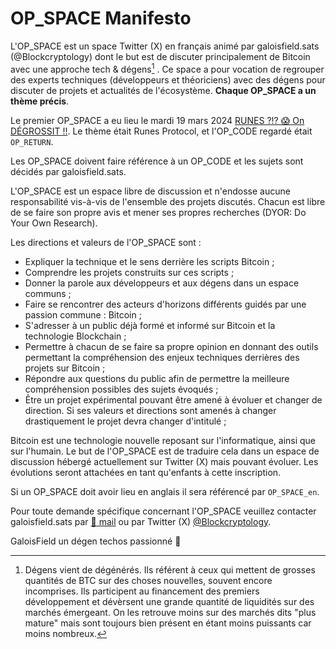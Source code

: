 # OP_SPACE Manifesto

L'OP_SPACE est un space Twitter (X) en français animé par galoisfield.sats (@Blockcryptology) dont le but est de discuter principalement de Bitcoin avec une approche tech & dégens[^1] .
Ce space a pour vocation de regrouper des experts techniques (développeurs et théoriciens) avec des dégens pour discuter de projets et actualités de l'écosystème. 
**Chaque OP_SPACE a un thème précis**. 

Le premier OP_SPACE a eu lieu le mardi 19 mars 2024 [RUNES ?!? 😱 On DÉGROSSIT !!](https://x.com/Blockcryptology/status/1770147012069007811?s=20). 
Le thème était Runes Protocol, et l'OP_CODE regardé était `OP_RETURN`. 

Les OP_SPACE doivent faire référence à un OP_CODE et les sujets sont décidés par galoisfield.sats.

L'OP_SPACE est un espace libre de discussion et n'endosse aucune responsabilité vis-à-vis de l'ensemble des projets discutés. Chacun est libre de se faire son propre avis et mener ses propres recherches (DYOR: Do Your Own Research).

Les directions et valeurs de l'OP_SPACE sont : 

- Expliquer la technique et le sens derrière les scripts Bitcoin ;
- Comprendre les projets construits sur ces scripts ; 
- Donner la parole aux développeurs et aux dégens dans un espace communs ; 
- Faire se rencontrer des acteurs d'horizons différents guidés par une passion commune : Bitcoin ;
- S'adresser à un public déjà formé et informé sur Bitcoin et la technologie Blockchain ;
- Permettre à chacun de se faire sa propre opinion en donnant des outils permettant la compréhension des enjeux techniques derrières des projets sur Bitcoin ;
- Répondre aux questions du public afin de permettre la meilleure compréhension possibles des sujets évoqués ;
- Être un projet expérimental pouvant être amené à évoluer et changer de direction. Si ses valeurs et directions sont amenés à changer drastiquement le projet devra changer d'intitulé ; 

Bitcoin est une technologie nouvelle reposant sur l'informatique, ainsi que sur l'humain. 
Le but de l'OP_SPACE est de traduire cela dans un espace de discussion hébergé actuellement sur Twitter (X) mais pouvant évoluer. 
Les évolutions seront attachées en tant qu'enfants à cette inscription.

Si un OP_SPACE doit avoir lieu en anglais il sera référencé par `OP_SPACE_en`.

Pour toute demande spécifique concernant l'OP_SPACE veuillez contacter galoisfield.sats par [📨 mail](mailto:galoisfield2718@gmail.com) ou par Twitter (X) [@Blockcryptology](https://twitter.com/Blockcryptology).

GaloisField un dégen techos passionné 🧡 

[^1]: Dégens vient de dégénérés. Ils référent à ceux qui mettent de grosses quantités de BTC sur des choses nouvelles, souvent encore incomprises. Ils participent au financement des premiers développement et dévèrsent une grande quantité de liquidités sur des marchés émergeant. On les retrouve moins sur des marchés dits "plus mature" mais sont toujours bien présent en étant moins puissants car moins nombreux.